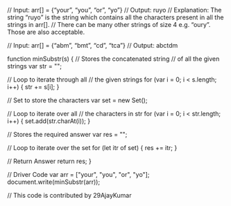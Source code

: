 // Input: arr[] = {“your”, “you”, “or”, “yo”}
// Output: ruyo
// Explanation: The string “ruyo” is the string which contains all the characters present in all the strings in arr[].
// There can be many other strings of size 4 e.g. “oury”. Those are also acceptable.

// Input: arr[] = {“abm”, “bmt”, “cd”, “tca”}
// Output: abctdm

function minSubstr(s) {
  // Stores the concatenated string
  // of all the given strings
  var str = "";

  // Loop to iterate through all
  // the given strings
  for (var i = 0; i < s.length; i++) {
    str += s[i];
  }

  // Set to store the characters
  var set = new Set();

  // Loop to iterate over all
  // the characters in str
  for (var i = 0; i < str.length; i++) {
    set.add(str.charAt(i));
  }

  // Stores the required answer
  var res = "";

  // Loop to iterate over the set
  for (let itr of set) {
    res += itr;
  }

  // Return Answer
  return res;
}

// Driver Code
var arr = ["your", "you", "or", "yo"];
document.write(minSubstr(arr));

// This code is contributed by 29AjayKumar
